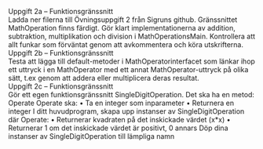Uppgift 2a – Funktionsgränssnitt  
Ladda ner filerna till Övningsuppgift 2 från Sigruns github.
Gränssnittet MathOperation finns färdigt. Gör klart implementationerna av addition, subtraktion,
multiplikation och division i MathOperationsMain. Kontrollera att allt funkar som förväntat genom att
avkommentera och köra utskrifterna.  
Uppgift 2b – Funktionsgränssnitt  
Testa att lägga till default-metoder i MathOperatorinterfacet som länkar ihop ett uttryck i en
MathOperator med ett annat MathOperator-uttryck på olika sätt, t.ex genom att addera eller
multiplicera deras resultat.  
Uppgift 2c – Funktionsgränssnitt  
Gör ett egen funktionsgränssnitt SingleDigitOperation. Det ska ha en metod: Operate
Operate ska:
• Ta en integer som inparameter
• Returnera en integer
I ditt huvudprogram, skapa upp instanser av SingleDigitOperation där Operate:
• Returnerar kvadraten på det inskickade värdet (x*x)
• Returnerar 1 om det inskickade värdet är positivt, 0 annars
Döp dina instanser av SingleDigitOperation till lämpliga namn